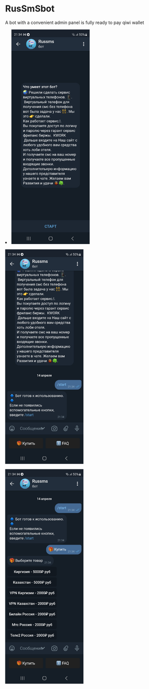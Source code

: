 # RusSmSbot
A bot with a convenient admin panel is fully ready to pay qiwi wallet
<li>
<img src="https://github.com/ledgerwalle/RusSmSbot/blob/main/Screenshot_20230414_213410_Telegram%20X.jpg" alt="Главная" width="50%" height="50%">
  <p>
<img src="https://github.com/ledgerwalle/RusSmSbot/blob/main/Screenshot_20230414_213418_Telegram%20X.jpg" alt="Главная" width="50%" height="50%">
    <p>
<img src="https://github.com/ledgerwalle/RusSmSbot/blob/main/Screenshot_20230414_213428_Telegram%20X.jpg" alt="Главная" width="50%" height="50%">
